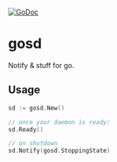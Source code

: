 [![GoDoc](https://godoc.org/github.com/KarpelesLab/gosd?status.svg)](https://godoc.org/github.com/KarpelesLab/gosd)

# gosd

Notify & stuff for go.

## Usage

```go
sd := gosd.New()

// once your daemon is ready:
sd.Ready()

// on shutdown
sd.Notify(gosd.StoppingState)
```
